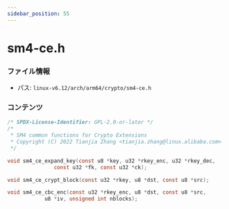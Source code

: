 ```yaml
---
sidebar_position: 55
---
```

# sm4-ce.h

### ファイル情報

- パス: `linux-v6.12/arch/arm64/crypto/sm4-ce.h`

### コンテンツ

```h
/* SPDX-License-Identifier: GPL-2.0-or-later */
/*
 * SM4 common functions for Crypto Extensions
 * Copyright (C) 2022 Tianjia Zhang <tianjia.zhang@linux.alibaba.com>
 */

void sm4_ce_expand_key(const u8 *key, u32 *rkey_enc, u32 *rkey_dec,
		       const u32 *fk, const u32 *ck);

void sm4_ce_crypt_block(const u32 *rkey, u8 *dst, const u8 *src);

void sm4_ce_cbc_enc(const u32 *rkey_enc, u8 *dst, const u8 *src,
		    u8 *iv, unsigned int nblocks);

```
